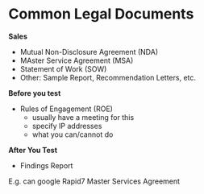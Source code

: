 # Common Legal Documents

**Sales**
- Mutual Non-Disclosure Agreement (NDA)
- MAster Service Agreement (MSA)
- Statement of Work (SOW)
- Other: Sample Report, Recommendation Letters, etc.

**Before you test**
- Rules of Engagement (ROE)
	- usually have a meeting for this
	- specify IP addresses
	- what you can/cannot do 

**After You Test**
- Findings Report 

E.g. can google Rapid7 Master Services Agreement 
